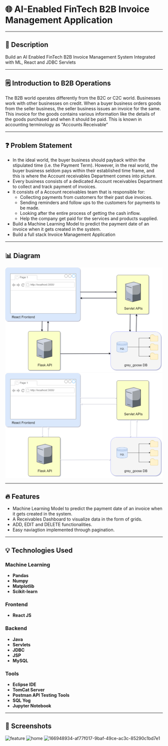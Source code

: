 # 🌐 AI-Enabled FinTech B2B Invoice Management Application


---
## 📇 Description
Build an AI Enabled FinTech B2B Invoice Management System Integrated with ML, React and JDBC Servlets

---
## 🗒️ Introduction to B2B Operations

The B2B world operates differently from the B2C or C2C world. Businesses work with other businesses on credit. When a buyer business orders goods from the seller business, the seller business issues an invoice for the same. This invoice for the goods contains various information like the details of the goods purchased and when it should be paid. This is known in accounting terminology as “Accounts Receivable”

---
## ❓ Problem Statement

- In the ideal world, the buyer business should payback within the stipulated time (i.e. the Payment Term). However, in the real world, the buyer business seldom pays within their established time frame, and this is where the Account receivables Department comes into picture.
- Every business consists of a dedicated Account receivables Department to collect and track payment of invoices.
- It consists of a Account receivables team that is responsible for:
    - Collecting payments from customers for their past due invoices.
    - Sending reminders and follow ups to the customers for payments to be made.
    - Looking after the entire process of getting the cash inflow.
    - Help the company get paid for the services and products supplied.
- Build a Machine Learning Model to predict the payment date of an invoice when it gets created in the system.
- Build a full stack Invoice Management Application

---

## 📊 Diagram
<img src="https://github.com/sagnikghoshcr7/Draw.io/blob/master/hrc-ai-invoice/hrc.drawio.light.png#gh-light-mode-only" width="650">
<img src="https://github.com/sagnikghoshcr7/Draw.io/blob/master/hrc-ai-invoice/hrc.dark.drawio.png#gh-dark-mode-only" width="650">

---

## :fire: Features

- Machine Learning Model to predict the payment date of an invoice when it gets created in the system.
- A Receivables Dashboard to visualize data in the form of grids.
- ADD, EDIT and DELETE functionalities.
- Easy naviagtion implemented through pagination.

---

## :bulb: Technologies Used

### Machine Learning

- **Pandas**
- **Numpy**
- **Matplotlib**
- **Scikit-learn**

### Frontend

- **React JS**

### Backend

- **Java**
- **Servlets**
- **JDBC**
- **JSP**
- **MySQL**

### Tools

- **Eclipse IDE**
- **TomCat Server**
- **Postman API Testing Tools**
- **SQL Yog**
- **Jupyter Notebook**

---
## :iphone: Screenshots
![feature](https://github.com/user-attachments/assets/39331093-c322-4232-ab9f-8c2b6e40ccde)
![home](https://github.com/user-attachments/assets/5e2bddb9-8657-480c-b5e9-abd00107830b)
![166948934-af77f017-9baf-49ce-ac3c-85290c1bd7e1](https://github.com/user-attachments/assets/0b41fc46-6778-42af-9f36-8937723f6292)
